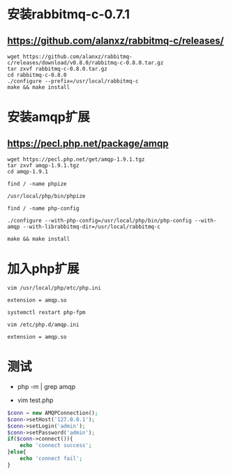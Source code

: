 # 安装rabbitmq-c-0.7.1

## https://github.com/alanxz/rabbitmq-c/releases/

```
wget https://github.com/alanxz/rabbitmq-c/releases/download/v0.8.0/rabbitmq-c-0.8.0.tar.gz
tar zxvf rabbitmq-c-0.8.0.tar.gz
cd rabbitmq-c-0.8.0
./configure --prefix=/usr/local/rabbitmq-c
make && make install
```

# 安装amqp扩展

## https://pecl.php.net/package/amqp

```
wget https://pecl.php.net/get/amqp-1.9.1.tgz
tar zxvf amqp-1.9.1.tgz
cd amqp-1.9.1

find / -name phpize

/usr/local/php/bin/phpize

find / -name php-config

./configure --with-php-config=/usr/local/php/bin/php-config --with-amqp --with-librabbitmq-dir=/usr/local/rabbitmq-c

make && make install

```

# 加入php扩展

```
vim /usr/local/php/etc/php.ini 

extension = amqp.so

systemctl restart php-fpm
```

```
vim /etc/php.d/amqp.ini

extension = amqp.so
```
# 测试

- php -m | grep amqp

- vim test.php

```php
$conn = new AMQPConnection();
$conn->setHost('127.0.0.1');
$conn->setLogin('admin');
$conn->setPassword('admin');
if($conn->connect()){
	echo 'connect success';
}else{
	echo 'connect fail';
}
```
